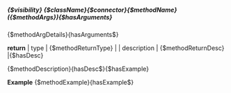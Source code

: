 ##### {$visibility} {$className}{$connector}{$methodName}({$methodArgs}){$hasArguments}
{$methodArgDetails}{hasArguments$}

**return**
| type | {$methodReturnType} |
| description | {$methodReturnDesc} |{$hasDesc}

{$methodDescription}{hasDesc$}{$hasExample}

**Example**
{$methodExample}{hasExample$}
